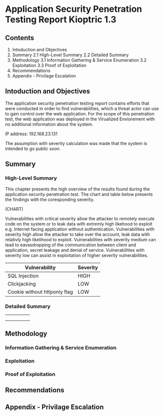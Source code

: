 # Application Security Penetration Testing Report Kioptric 1.3

## Contents
1. Intoduction and Objectives
2. Summary
	2.1 High-Level Summary
	2.2 Detailed Summary
3. Methodology
	3.1 Information Gathering & Service Enumeration
	3.2 Exploitation
	3.3 Proof of Exploitation
4. Recommendations
5. Appendix - Privilage Escalation


## Intoduction and Objectives

The application security penetration testing report contains efforts that were conducted in order to find vulnerabilities, which a threat actor can use to gain control over the web application. For the scope of this penetration test, the web application was deployed in the Virualized Enviorement with no additional information about the system.

IP address: 192.168.23.131

The assumption with severity calculation was made that the system is intended to go public soon.

## Summary


### High-Level Summary

This chapter presents the high overview of the results found during the application security penetration test.
The chart and table below presents the findings with the coresponding severity.

(CHART)

Vulnerabilities with critical severity allow the attacker to remotely execute code on the system or to leak  data with extremly high likehood to exploit e.g. Internet facing application without authentication. Vulnerabilities with severity high allow the attacker to take over the account, leak data with relativly high likelihood to exploit. Vulnerabilities with severity medium can lead to eavasdropping of the communication between client and application, secret leakage and denial of service. Vulnerabilities with severity low can assist in exploitation of higher severity vulnerabilities.


|Vulnerability					|Severity	|
|-----							|----		|
|SQL Injection					|HIGH		|
|Clickjacking					|LOW		|
|Cookie without httponly flag	|LOW		|


### Detailed Summary





|   	|   	|   	|   	|   	|
|---	|---	|--:	|---	|---	|
|   	|   	|   	|   	|   	|
|   	|   	|   	|   	|   	|
|   	|   	|   	|   	|   	|

## Methodology


### Information Gathering & Service Enumeration


### Exploitation


### Proof of Exploitation


## Recommendations


## Appendix - Privilage Escalation